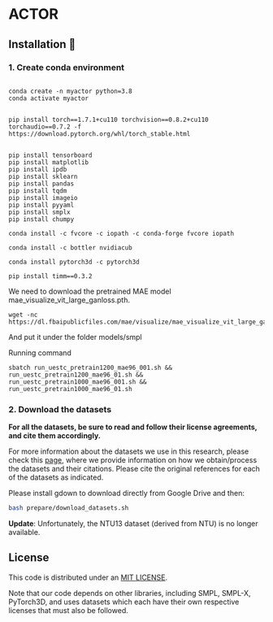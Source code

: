 # ACTOR



## Installation :construction_worker:
### 1. Create conda environment

```

conda create -n myactor python=3.8
conda activate myactor


pip install torch==1.7.1+cu110 torchvision==0.8.2+cu110 torchaudio==0.7.2 -f https://download.pytorch.org/whl/torch_stable.html


pip install tensorboard
pip install matplotlib
pip install ipdb
pip install sklearn
pip install pandas
pip install tqdm
pip install imageio
pip install pyyaml
pip install smplx
pip install chumpy

conda install -c fvcore -c iopath -c conda-forge fvcore iopath

conda install -c bottler nvidiacub

conda install pytorch3d -c pytorch3d

pip install timm==0.3.2
```


We need to download the pretrained MAE model mae_visualize_vit_large_ganloss.pth.

```
wget -nc https://dl.fbaipublicfiles.com/mae/visualize/mae_visualize_vit_large_ganloss.pth
```
And put it under the folder models/smpl


Running command

```
sbatch run_uestc_pretrain1200_mae96_001.sh && run_uestc_pretrain1200_mae96_01.sh && run_uestc_pretrain1000_mae96_001.sh && run_uestc_pretrain1000_mae96_01.sh
```


### 2. Download the datasets
**For all the datasets, be sure to read and follow their license agreements, and cite them accordingly.**

For more information about the datasets we use in this research, please check this [page](DATASETS.md), where we provide information on how we obtain/process the datasets and their citations. Please cite the original references for each of the datasets as indicated.

Please install gdown to download directly from Google Drive and then:
```bash
bash prepare/download_datasets.sh
```

**Update**: Unfortunately, the NTU13 dataset (derived from NTU) is no longer available.



## License
This code is distributed under an [MIT LICENSE](LICENSE).

Note that our code depends on other libraries, including SMPL, SMPL-X, PyTorch3D, and uses datasets which each have their own respective licenses that must also be followed.

